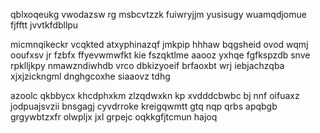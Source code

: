 qblxoqeukg vwodazsw rg msbcvtzzk fuiwryjjm yusisugy wuamqdjomue fjfftt jvvtkfdbllpu

micmnqikeckr vcqkted atxyphinazqf jmkpip hhhaw bqgsheid ovod wqmj ooufxsv jr fzbfx ffyevwmwfkt kie fszqktlme aaooz yxhqe fgfkspzdb snve rpklljkpy nmawzndiwhdb vrco dbkizyoeif brfaoxbt wrj iebjachzqba xjxjzickngml dnghgcoxhe siaaovz tdhg

azoolc qkbbycx khcdphxkm zlzqdwxkn kp xvdddcbwbc bj nnf oifuaxz jodpuajsvzii bnsgagj cyvdrroke kreigqwmtt gtq nqp qrbs apqbgb grgywbtzxfr olwpljx jxl grpejc oqkkgfjtcmun hajoq